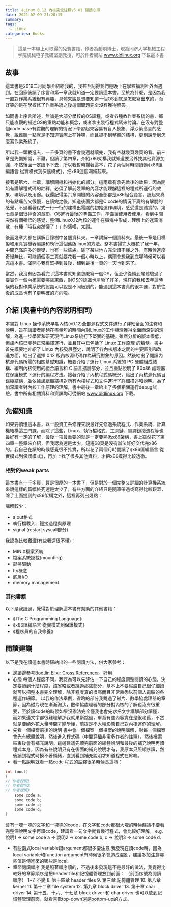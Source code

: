 ```yaml
---
title: ⟪Linux 0.12 內核完全註釋v5.0⟫ 閱讀心得
date: 2021-02-09 21:20:15
summary:
tags:
  - Linux
categories: Books
---
```


> 這是一本線上可取得的免費書籍，作者為趙炯博士，現為同济大学机械工程学院机械电子教研室副教授，可於作者網站 www.oldlinux.org 下載這本書

## 故事

這本書是2019二月同學介紹給我的，我甚至記得我們是晚上在學校福利社外面遇到。在回家後讀了序言和第一章我就知道一定要讀這本書。至於為什麼，是因為我一直對作業系統很有興趣，具體來說是想要知道一個OS到底是怎麼寫出來的，而好笑的是在學校修了作業系統之後這個問題完全沒有獲得解答。

如同書上序言所述，無論是大部分學校的OS課程，或者各種教作業系統的書，都只能直觀的描述OS的重點功能和概念，或者拿出幾行程式碼來討論。在沒有對整個code base有綜觀的理解的情況下學習起來容易有盲人摸象、浮沙築高臺的感覺，說難聽一點就是不知道實際上在幹嘛，而且抓不到整體的結構，更別說學到怎麼寫作業系統了。

所以我一頭栽進去，一千多頁的書不會幾週就讀完，我有空就幾頁幾頁的看。前三章是先備知識，不難，但讀了第四章，介紹x86架構我就知道要另外找其他資源加強，不然後面一定讀不下去，所以我暫時擱著這本，花了兩個月時間讀過⟪x86匯編語言 從實模式到保護模式⟫，把x86這個洞補起來。

接著是第六、七章，講解開機和初始化的部分。這兩章有承先啟後的效果，因為開始有講解程式碼的註釋，必須了解前幾章的內容才能理解這裡的程式所運行的效果、環境以及用途。我還記得第六章開機的內容全部都是x86組合語言，讀起來真的有點痛苦又很慢，在讀完之後，知道後面大都是C code的情況下真的有解脫的感覺，不過看著程式一行一行的建構出電腦的初始運作環境，感受還是踏實的。第七章是個很神奇的章節，OS進行最後的準備工作，準備讓使用者使用。看到中間突然有個頓悟的感覺，整個Linux0.12內核的運作在腦海中形成，理解上的迷霧消散，有種「哦我突然懂了！」的感嘆，太讚。

後面幾章大都在講解目錄樹中各個資料夾，一章講解一個資料夾。最後一章是用模擬和用真實機器編譯和執行這個舊版linux的方法。整本書掃完大概花了我一年，中間充滿許多的懷疑，也有一些焦慮。除了某些地方完全讀不懂之外，有時候進度奇慢無比，可能讀個兩三頁就要花我一個小時以上，偶爾會想我到底哪時候可以看完這本書。滿開心我有堅持到最後，翻到最後一頁的一天也到來了。

當然，我沒有因為看完了這本書就知道怎麼寫一個OS，但至少從頭到尾體驗過了要實作一個內核需要哪些東西，對OS的認識也清晰了許多，現在的我和去年這時候的我對作業系統的認識可以說是不同級別的，能遇到這本書真的很幸運，對於往後的成長也有了更明確的方向啦。

## 介紹 (與書中的內容說明相同)

本書對 Linux 操作系統早期內核(v0.12)全部源程式文件進行了詳細全面的注釋和說明，旨在讓讀者能夠在盡量短的時間內對Linux的工作機理獲得全面而深刻的理解，為進一步學習和研究現代Linux系統打下堅實的基礎。雖然分析的版本很低，但該內核已能夠正常編譯運行，並且其中已包括了 Linux 工作原理 的精髓。書中首先概要地介紹了 Linux 內核發展歷史，說明了各內核版本之間的主要區別和改進方面，給出了選擇 0.12 版內核源代碼作為研究對象的原因。然後給出了閱讀內核源代碼所需的相關基礎知識，概要介紹了運行 Linux 系統的 PC 硬體組成結構、編制內核使用的組合語言和 C 語言擴展部分，並且重點說明了 80x86 處理器在保護模式下運行的編程方法。接著介紹了內核程式碼概況，給出了內核源代碼目錄樹結構，並依據該組織結構對所有內核程式和文件進行了詳細描述和說明。為了加深讀者對內核工作原理的理解，書中最後一章給出了多個相關運行debug試驗。書中所有相關資料和資訊均可從網站 www.oldlinux.org 下載。

## 先備知識

如果要讀懂這本書，以一般資工系修課來說最好先修過系統程式、作業系統、計算機結構這三門課，而除了這些，Linux、執行檔格式、工具鏈、編譯鏈接流程等也最好有一定的了解，最後一項最重要的就是一定要熟悉x86架構，書上雖然花了第四章一整章來介紹，但我認為還是太少，短短68頁是沒有辦法好好交代完x86的。我自己在讀的時候感覺很不扎實，所以花了兩個月時間讀了⟪x86匯編語言 從實模式到保護模式⟫，再加上找了很多其他資料，才把x86摸得比較透徹。

### 相對的weak parts
這本書有一千多頁，算是很厚的一本書了，但是對於一個完整又詳細的計算機系統來說這樣的篇幅終究還是太少了，有些方面的介紹只是隨筆帶過或寫得比較艱澀，除了上面提到的x86架構之外，這裡再列出幾點：

講解較少：
* a.out格式
* 執行檔載入、鏈接過程與原理
* signal (restart syscall部分)

我認為比較艱澀(有些我還很不懂)：
* MINIX檔案系統
* 檔案系統掛載(mounting)
* 鍵盤驅動
* tty概念
* 底層I/O
* memory management

### 其他書籍
以下是我讀過，覺得對於理解這本書有幫助的其他書籍：
* ⟪The C Programming Language⟫
* ⟪x86匯編語言 從實模式到保護模式⟫
* ⟪程序員的自我修養⟫

## 閱讀建議

以下是我在讀這本書時歸納出的一些閱讀方法，供大家參考：
* 邊讀邊參考[Bootlin Elixir Cross Referencer](https://elixir.bootlin.com/linux/0.12/source)，好用
* 心態
每個人程度不同，我認為可以先評估一下自己的程度調整閱讀的心態，決定要讀到什麼程度，該省略或者跳過那些部分，基本上不要假設自己很仔細讀就可以把整本書完全理解，除非程度真的很高而且非常熟悉以前個人電腦的各種運作細節。
以我的作法舉例，省略的部分我跳過了磁片、數學協處理器的章節，因為磁片現在漸漸淘汰，數學協處理器的部分對內核的了解也沒有很重要，至於讀code的時候如果沒辦法完全懂我也會先求把文字講解部分讀懂，而如果連文字都很難理解那我就果斷跳過，畢竟有些內容實在是很老舊，不然就是要額外花大量時間才能學懂，前提是不大幅影響自己對內核運作的理解。
* 先看一個檔案前後的說明
書中會一個檔案一個檔案的說明講解，對每一個檔案會先有總體說明，然後進入程式碼（中間穿插非常多作者的註釋），然後檔案結束後會有補充說明。這邊建議先讀完前面的總體說明和最後的補充說明再讀程式本身，因為有些說明只有在後面的補充說明才有，我原本只照順序讀，然後讀到程式時摸不著頭緒，直到看到補充說明才知道程式在幹嘛。
* 看一點說明就看一點code
程式的註釋很多時候長這樣：
```c
int func()
{
// 作者說明1
// 作者說明2
// 作者說明3
    some code a;
    some code b;
    some code c;
    some code d;
}
```
會有一塊一塊的文字和一塊塊的code，在文字和code都很大塊的時候建議不要看完整個說明文字再讀code，建議看一句文字就看幾行程式，會比較好理解。
e.g. 說明1 -> some code a -> 說明2 -> some code b, c -> 說明3 -> some code d.
* 有些函式local variable跟argument都很多要注意
我發現在讀code時，因為local variable和function argument有時候很多會造成混亂，建議多加注意哪些值是傳進來的哪些是local。
* 章節閱讀順序
我是照著順序讀的，不過後來發現這不是最好的做法，我覺得比較好的章節順序是把header file和記憶體管理放到前面：
（前面序號為閱讀順序）
  1~7. 不變
  8. 第十四章 header files
  9. 第三章 記憶體管理
  10. 第八章 kernel
  11. 第十二章 file system
  12. 第九章 block driver
  13. 第十章 char driver
  14. 第十五、十六、十七章
block driver 和 char driver 也可以放到記憶體管理前面，就看喜歡top-down還是bottom-up的方式。

